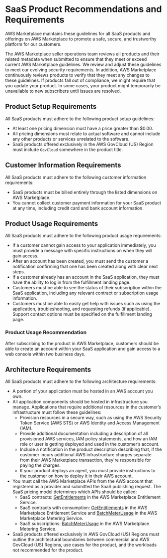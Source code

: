# SaaS Product Recommendations and Requirements<a name="saas-guidelines"></a>

AWS Marketplace maintains these guidelines for all SaaS products and offerings on AWS Marketplace to promote a safe, secure, and trustworthy platform for our customers\. 

The AWS Marketplace seller operations team reviews all products and their related metadata when submitted to ensure that they meet or exceed current AWS Marketplace guidelines\. We review and adjust these guidelines to meet our evolving security requirements\. In addition, AWS Marketplace continuously reviews products to verify that they meet any changes to these guidelines\. If products fall out of compliance, we might require that you update your product\. In some cases, your product might temporarily be unavailable to new subscribers until issues are resolved\.

## Product Setup Requirements<a name="saas-guidelines-setup"></a>

All SaaS products must adhere to the following product setup guidelines:
+ At least one pricing dimension must have a price greater than $0\.00\.
+ All pricing dimensions must relate to actual software and cannot include any other products or services unrelated to the software\.
+ SaaS products offered exclusively in the AWS GovCloud \(US\) Region must include `GovCloud` somewhere in the product title\.

## Customer Information Requirements<a name="saas-customer-information"></a>

All SaaS products must adhere to the following customer information requirements:
+ SaaS products must be billed entirely through the listed dimensions on AWS Marketplace\.
+ You cannot collect customer payment information for your SaaS product at any time, including credit card and bank account information\.

## Product Usage Requirements<a name="saas-product-usage"></a>

All SaaS products must adhere to the following product usage requirements:
+ If a customer cannot gain access to your application immediately, you must provide a message with specific instructions on when they will gain access\. 
+ After an account has been created, you must send the customer a notification confirming that one has been created along with clear next steps\.
+ If a customer already has an account in the SaaS application, they must have the ability to log in from the fulfillment landing page\.
+ Customers must be able to see the status of their subscription within the SaaS application, including any relevant contract or subscription usage information\.
+ Customers must be able to easily get help with issues such as using the application, troubleshooting, and requesting refunds \(if applicable\)\. Support contact options must be specified on the fulfillment landing page\.

### Product Usage Recommendation<a name="saas-product-usage-recommendation"></a>

After subscribing to the product in AWS Marketplace, customers should be able to create an account within your SaaS application and gain access to a web console within two business days\. 

## Architecture Requirements<a name="saas-architecture"></a>

All SaaS products must adhere to the following architecture requirements:
+ A portion of your application must be hosted in an AWS account you own\.
+ All application components should be hosted in infrastructure you manage\. Applications that require additional resources in the customer’s infrastructure must follow these guidelines:
  + Provision resources in a secure way, such as using the AWS Security Token Service \(AWS STS\) or AWS Identity and Access Management \(IAM\)\. 
  + Provide additional documentation including a description of all provisioned AWS services, IAM policy statements, and how an IAM role or user is getting deployed and used in the customer’s account\. 
  + Include a notification in the product description describing that, if the customer incurs additional AWS infrastructure charges separate from their AWS Marketplace transaction, they're responsible for paying the charges\.
  + If your product deploys an agent, you must provide instructions to the customer on how to deploy it in their AWS account\.
+ You must call the AWS Marketplace APIs from the AWS account that registered as a provider and submitted the SaaS publishing request\. The SaaS pricing model determines which APIs should be called:
  + SaaS contracts: [GetEntitlements](https://docs.aws.amazon.com/marketplaceentitlement/latest/APIReference/API_GetEntitlements.html) in the AWS Marketplace Entitlement Service\.
  + SaaS contracts with consumption: [GetEntitlements](https://docs.aws.amazon.com/marketplaceentitlement/latest/APIReference/API_GetEntitlements.html) in the AWS Marketplace Entitlement Service and [BatchMeterUsage](https://docs.aws.amazon.com/marketplacemetering/latest/APIReference/API_BatchMeterUsage.html) in the AWS Marketplace Metering Service\.
  + SaaS subscriptions: [BatchMeterUsage](https://docs.aws.amazon.com/marketplacemetering/latest/APIReference/API_BatchMeterUsage.html) in the AWS Marketplace Metering Service\.
+ SaaS products offered exclusively in AWS GovCloud \(US\) Regions must outline the architectural boundaries between commercial and AWS GovCloud \(US\) Regions, use cases for the product, and the workloads not recommended for the product\.